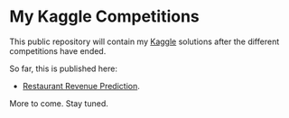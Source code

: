 # My Kaggle Competitions

This public repository will contain my [Kaggle](https://www.kaggle.com/users/101878/jos-mar-a-mateos) solutions after the different competitions have ended.

So far, this is published here:

* [Restaurant Revenue Prediction](https://github.com/rinze/kaggle-public/tree/master/restaurant-revenue-prediction).

More to come. Stay tuned.
